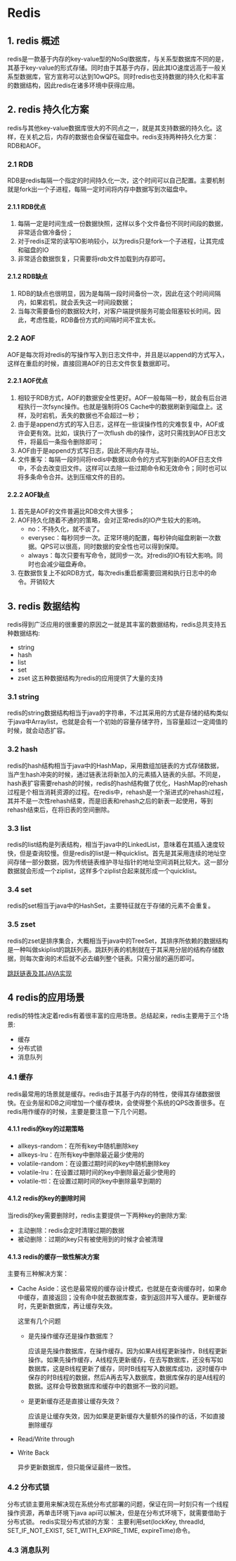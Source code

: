 # Redis
## 1. redis 概述
redis是一款基于内存的key-value型的NoSql数据库，与关系型数据库不同的是，其基于key-value的形式存储。同时由于其基于内存，因此其IO速度远高于一般关系型数据库，官方宣称可以达到10wQPS。同时redis也支持数据的持久化和丰富的数据结构，因此redis在诸多环境中获得应用。
## 2. redis 持久化方案
redis与其他key-value数据库很大的不同点之一，就是其支持数据的持久化。这样，在关机之后，内存的数据也会保留在磁盘中。redis支持两种持久化方案：RDB和AOF。
### 2.1 RDB
RDB是redis每隔一个指定的时间持久化一次，这个时间可以自己配置。主要机制就是fork出一个子进程，每隔一定时间将内存中数据写到次磁盘中。
#### 2.1.1 RDB优点
1. 每隔一定是时间生成一份数据快照，这样以多个文件备份不同时间段的数据，非常适合做冷备份；
2. 对于redis正常的读写IO影响较小，以为redis只是fork一个子进程，让其完成和磁盘的IO
3. 非常适合数据恢复，只需要将rdb文件加载到内存即可。
#### 2.1.2 RDB缺点
1. RDB的缺点也很明显，因为是每隔一段时间备份一次，因此在这个时间间隔内，如果宕机，就会丢失这一时间段数据；
2. 当每次需要备份的数据较大时，对客户端提供服务可能会阻塞较长时间。因此，考虑性能，RDB备份方式的间隔时间不宜太长。
### 2.2 AOF
AOF是每次将对redis的写操作写入到日志文件中，并且是以append的方式写入，这样在重启的时候，直接回溯AOF的日志文件恢复数据即可。
#### 2.2.1 AOF优点
1. 相较于RDB方式，AOF的数据安全性更好。AOF一般每隔一秒，就会有后台进程执行一次fsync操作。也就是强制将OS Cache中的数据刷新到磁盘上。这样，及时宕机，丢失的数据也不会超过一秒；
2. 由于是append方式的写入日志，这样在一些误操作性的灾难恢复中，AOF或许会更有效。比如，误执行了一次flush db的操作，这时只需找到AOF日志文件，将最后一条指令删除即可；
3. AOF由于是append方式写日志，因此不用内存寻址。
4. 文件重写：每隔一段时间将redis中数据以命令的方式写到新的AOF日志文件中，不会去改变旧文件。这样可以去除一些过期命令和无效命令；同时也可以将多条命令合并。达到压缩文件的目的。
#### 2.2.2 AOF缺点
1. 首先是AOF的文件普遍比RDB文件大很多；
2. AOF持久化随着不通的的策略，会对正常redis的IO产生较大的影响。
   - no：不持久化，就不谈了。
   - everysec：每秒同步一次。正常环境的配置，每秒钟向磁盘刷新一次数据。QPS可以很高，同时数据的安全性也可以得到保障。
   - always：每次只要有写命令，就同步一次。对redis的IO有较大影响。同时也会减少磁盘寿命。
3. 在数据恢复上不如RDB方式，每次redis重启都需要回溯和执行日志中的命令。开销较大
## 3. redis 数据结构
redis得到广泛应用的很重要的原因之一就是其丰富的数据结构，redis总共支持五种数据结构:
- string
- hash
- list
- set
- zset
这五种数据结构为redis的应用提供了大量的支持
### 3.1 string
redis的string数据结构相当于java的字符串，不过其采用的方式是存储的结构类似于java中Arraylist，也就是会有一个初始的容量存储字符，当容量超过一定阈值的时候，就会动态扩容。
### 3.2 hash
redis的hash结构相当于java中的HashMap，采用数组加链表的方式存储数据，当产生hash冲突的时候，通过链表法将新加入的元素插入链表的头部。不同是，hash表扩容需要rehash的时候，redis的hash结构做了优化，HashMap的rehash过程是个相当消耗资源的过程。在redis中，rehash是一个渐进式的rehash过程，其并不是一次性rehash结束，而是旧表和rehash之后的新表一起使用，等到rehash结束后，在将旧表的空间删除。
### 3.3 list
redis的list结构是列表结构，相当于java中的LinkedList，意味着在其插入速度较快，但是查询较慢。但是redis的list是一种quicklist。首先是其采用连续的地址空间存储一部分数据，因为传统链表维护寻址指针的地址空间消耗比较大。这一部分数据就会形成一个ziplist，这样多个ziplist合起来就形成一个quicklist。
### 3.4 set
redis的set相当于java中的HashSet，主要特征就在于存储的元素不会重复。
### 3.5 zset
redis的zset是排序集合，大概相当于java中的TreeSet，其排序所依赖的数据结构是一种叫做skiplist的跳跃列表。跳跃列表的机制就在于其采用分层的结构存储数据，则每次查询的术后就不必去编列整个链表。只需分层的遍历即可。

[跳跃链表及其JAVA实现](https://blog.csdn.net/qpzkobe/article/details/80056807)

## 4 redis的应用场景
redis的特性决定着redis有着很丰富的应用场景。总结起来，redis主要用于三个场景:
- 缓存
- 分布式锁
- 消息队列
### 4.1 缓存
redis最常用的场景就是缓存。redis由于其基于内存的特性，使得其存储数据很快。在业务层和DB之间增加一个缓存模块，会使得整个系统的QPS改善很多。在redis用作缓存的时候，主要是要注意一下几个问题。
#### 4.1.1 redis的key的过期策略
- allkeys-random：在所有key中随机删除key
- allkeys-lru：在所有key中删除最近最少使用的
- volatile-random：在设置过期时间的key中随机删除key
- volatile-lru：在设置过期时间的key中删除最近最少使用的
- volatile-ttl：在设置过期时间的key中删除最早到期的
#### 4.1.2 redis的key的删除时间
当redis的key需要删除时，redis主要提供一下两种key的删除方案:
- 主动删除：redis会定时清理过期的数据
- 被动删除：过期的key只有被使用到的时候才会被清理
#### 4.1.3 redis的缓存一致性解决方案
主要有三种解决方案：
- Cache Aside：这也是最常规的缓存设计模式，也就是在查询缓存时，如果命中缓存，直接返回；没有命中就去数据库查，查到返回并写入缓存。更新缓存时，先更新数据库，再让缓存失效。

  这里有几个问题

  - 是先操作缓存还是操作数据库？

    应该是先操作数据库，在操作缓存。因为如果A线程更新操作，B线程更新操作。如果先操作缓存，A线程先更新缓存，在去写数据库，还没有写如数据库，这是B线程更新了缓存，同时B线程写入数据库成功，这时缓存中保存的时B线程的数据，然后A再去写入数据库，数据库保存的是A线程的数据。这样会导致数据库和缓存中的数据不一致的问题。

  - 是更新缓存还是直接让缓存失效？

    应该是让缓存失效，因为如果是更新缓存大量额外的操作的话，不如直接删除缓存

- Read/Write through

- Write Back

  异步更新数据库，但只能保证最终一致性。
### 4.2 分布式锁
分布式锁主要用来解决现在系统分布式部署的问题，保证在同一时刻只有一个线程操作资源，再单击环境下java api可以解决，但是在分布式环境下，就需要借助于分布式锁。
redis实现分布式锁的方案：
主要利用set(lockKey, threadId, SET_IF_NOT_EXIST, SET_WITH_EXPIRE_TIME, expireTime)命令。

### 4.3 消息队列
